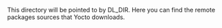 This directory will be pointed to by DL_DIR. Here you can find the remote packages sources that Yocto downloads.
